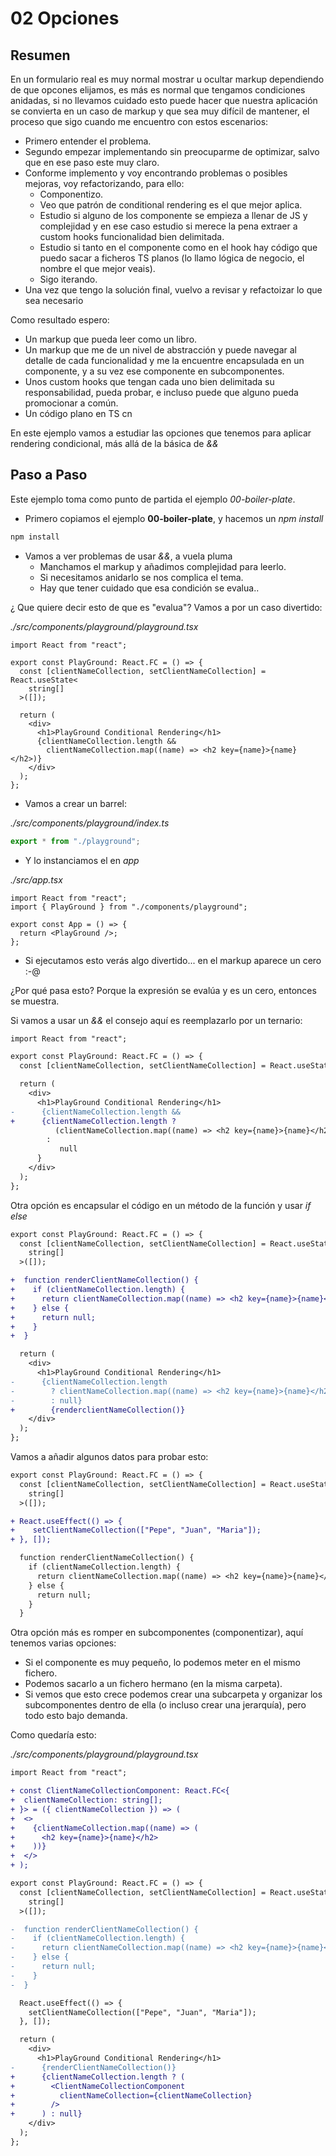 # 02 Opciones

## Resumen

En un formulario real es muy normal mostrar u ocultar markup dependiendo de que opcones
elijamos, es más es normal que tengamos condiciones anidadas, si no llevamos cuidado
esto puede hacer que nuestra aplicación se convierta en un caso de markup y que
sea muy difícil de mantener, el proceso que sigo cuando me encuentro con estos escenarios:

- Primero entender el problema.
- Segundo empezar implementando sin preocuparme de optimizar, salvo que en ese paso
  este muy claro.
- Conforme implemento y voy encontrando problemas o posibles mejoras, voy refactorizando, para ello:
  - Componentizo.
  - Veo que patrón de conditional rendering es el que mejor aplica.
  - Estudio si alguno de los componente se empieza a llenar de JS y complejidad y
    en ese caso estudio si merece la pena extraer a custom hooks funcionalidad bien
    delimitada.
  - Estudio si tanto en el componente como en el hook hay código que puedo sacar
    a ficheros TS planos (lo llamo lógica de negocio, el nombre el que mejor veais).
  - Sigo iterando.
- Una vez que tengo la solución final, vuelvo a revisar y refactoizar lo que sea
  necesario

Como resultado espero:

- Un markup que pueda leer como un libro.
- Un markup que me de un nivel de abstracción y puede navegar al detalle de cada funcionalidad y me la encuentre encapsulada en un componente, y a su vez ese componente en subcomponentes.
- Unos custom hooks que tengan cada uno bien delimitada su responsabilidad, pueda probar,
  e incluso puede que alguno pueda promocionar a común.
- Un código plano en TS cn

En este ejemplo vamos a estudiar las opciones que tenemos para aplicar rendering
condicional, más allá de la básica de _&&_

## Paso a Paso

Este ejemplo toma como punto de partida el ejemplo _00-boiler-plate_.

- Primero copiamos el ejemplo **00-boiler-plate**, y hacemos un _npm install_

```bash
npm install
```

- Vamos a ver problemas de usar _&&_, a vuela pluma
  - Manchamos el markup y añadimos complejidad para leerlo.
  - Si necesitamos anidarlo se nos complica el tema.
  - Hay que tener cuidado que esa condición se evalua..

¿ Que quiere decir esto de que es "evalua"? Vamos a por un caso divertido:

_./src/components/playground/playground.tsx_

```tsx
import React from "react";

export const PlayGround: React.FC = () => {
  const [clientNameCollection, setClientNameCollection] = React.useState<
    string[]
  >([]);

  return (
    <div>
      <h1>PlayGround Conditional Rendering</h1>
      {clientNameCollection.length &&
        clientNameCollection.map((name) => <h2 key={name}>{name}</h2>)}
    </div>
  );
};
```

- Vamos a crear un barrel:

_./src/components/playground/index.ts_

```ts
export * from "./playground";
```

- Y lo instanciamos el en _app_

_./src/app.tsx_

```tsx
import React from "react";
import { PlayGround } from "./components/playground";

export const App = () => {
  return <PlayGround />;
};
```

- Si ejecutamos esto verás algo divertido... en el markup aparece un cero :-@

¿Por qué pasa esto? Porque la expresión se evalúa y es un cero, entonces se muestra.

Si vamos a usar un _&&_ el consejo aquí es reemplazarlo por un ternario:

```diff
import React from "react";

export const PlayGround: React.FC = () => {
  const [clientNameCollection, setClientNameCollection] = React.useState<string[]>([]);

  return (
    <div>
      <h1>PlayGround Conditional Rendering</h1>
-      {clientNameCollection.length &&
+      {clientNameCollection.length ?
          (clientNameCollection.map((name) => <h2 key={name}>{name}</h2>)
        :
           null
      }
    </div>
  );
};
```

Otra opción es encapsular el código en un método de la función
y usar _if_ _else_

```diff
export const PlayGround: React.FC = () => {
  const [clientNameCollection, setClientNameCollection] = React.useState<
    string[]
  >([]);

+  function renderClientNameCollection() {
+    if (clientNameCollection.length) {
+      return clientNameCollection.map((name) => <h2 key={name}>{name}</h2>);
+    } else {
+      return null;
+    }
+  }

  return (
    <div>
      <h1>PlayGround Conditional Rendering</h1>
-      {clientNameCollection.length
-        ? clientNameCollection.map((name) => <h2 key={name}>{name}</h2>)
-        : null}
+        {renderclientNameCollection()}
    </div>
  );
};
```

Vamos a añadir algunos datos para probar esto:

```diff
export const PlayGround: React.FC = () => {
  const [clientNameCollection, setClientNameCollection] = React.useState<
    string[]
  >([]);

+ React.useEffect(() => {
+    setClientNameCollection(["Pepe", "Juan", "Maria"]);
+ }, []);

  function renderClientNameCollection() {
    if (clientNameCollection.length) {
      return clientNameCollection.map((name) => <h2 key={name}>{name}</h2>);
    } else {
      return null;
    }
  }
```

Otra opción más es romper en subcomponentes (componentizar), aquí tenemos
varias opciones:

- Si el componente es muy pequeño, lo podemos meter en el mismo fichero.
- Podemos sacarlo a un fichero hermano (en la misma carpeta).
- Si vemos que esto crece podemos crear una subcarpeta y organizar
  los subcomponentes dentro de ella (o incluso crear una jerarquía), pero
  todo esto bajo demanda.

Como quedaría esto:

_./src/components/playground/playground.tsx_

```diff
import React from "react";

+ const ClientNameCollectionComponent: React.FC<{
+  clientNameCollection: string[];
+ }> = ({ clientNameCollection }) => (
+  <>
+    {clientNameCollection.map((name) => (
+      <h2 key={name}>{name}</h2>
+    ))}
+  </>
+ );

export const PlayGround: React.FC = () => {
  const [clientNameCollection, setClientNameCollection] = React.useState<
    string[]
  >([]);

-  function renderClientNameCollection() {
-    if (clientNameCollection.length) {
-      return clientNameCollection.map((name) => <h2 key={name}>{name}</h2>);
-    } else {
-      return null;
-    }
-  }

  React.useEffect(() => {
    setClientNameCollection(["Pepe", "Juan", "Maria"]);
  }, []);

  return (
    <div>
      <h1>PlayGround Conditional Rendering</h1>
-      {renderClientNameCollection()}
+      {clientNameCollection.length ? (
+        <ClientNameCollectionComponent
+          clientNameCollection={clientNameCollection}
+        />
+      ) : null}
    </div>
  );
};
```

